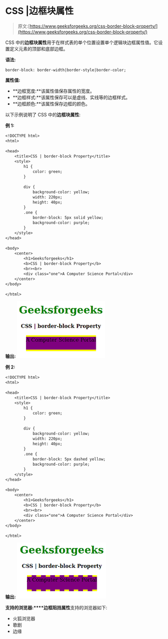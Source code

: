 # CSS |边框块属性

> 原文:[https://www.geeksforgeeks.org/css-border-block-property/](https://www.geeksforgeeks.org/css-border-block-property/)

CSS 中的**边框块属性**用于在样式表的单个位置设置单个逻辑块边框属性值。它设置定义元素的顶部和底部边框。

**语法:**

```
border-block: border-width|border-style|border-color;
```

**属性值:**

*   **边框宽度:**该属性值保存属性的宽度。
*   **边框样式:**该属性保存可以是虚线、实线等的边框样式。
*   **边框颜色:**该属性保存边框的颜色。

以下示例说明了 CSS 中的**边框块属性**:

**例 1:**

```
<!DOCTYPE html>
<html>

<head>
    <title>CSS | border-block Property</title>
    <style>
        h1 {
            color: green;
        }

        div {
            background-color: yellow;
            width: 220px;
            height: 40px;
        }
        .one {
            border-block: 5px solid yellow;
            background-color: purple;
        }
    </style>
</head>

<body>
    <center>
        <h1>Geeksforgeeks</h1>
        <b>CSS | border-block Property</b>
        <br><br>
        <div class="one">A Computer Science Portal</div>
    </center>
</body>

</html>
```

**输出:**
![](img/dd1393562cfd32c63a218f8d732cab7b.png)

**例 2:**

```
<!DOCTYPE html>
<html>

<head>
    <title>CSS | border-block Property</title>
    <style>
        h1 {
            color: green;
        }

        div {
            background-color: yellow;
            width: 220px;
            height: 40px;
        }
        .one {
            border-block: 5px dashed yellow;
            background-color: purple;
        }
    </style>
</head>

<body>
    <center>
        <h1>Geeksforgeeks</h1>
        <b>CSS | border-block Property</b>
        <br><br>
        <div class="one">A Computer Science Portal</div>
    </center>
</body>

</html>
```

**输出:**
![](img/5a22dd66bd2fe35a51eaa620974a0a2b.png)

**支持的浏览器:****边框阻挡属性**支持的浏览器如下:

*   火狐浏览器
*   歌剧
*   边缘